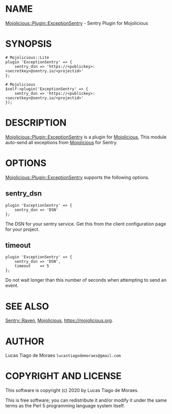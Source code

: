 # NAME

[Mojolicious::Plugin::ExceptionSentry](https://metacpan.org/pod/Mojolicious::Plugin::ExceptionSentry) - Sentry Plugin for Mojolicious

# SYNOPSIS

    # Mojolicious::Lite
    plugin 'ExceptionSentry' => {
        sentry_dsn => 'https://<publickey>:<secretkey>@sentry.io/<projectid>'
    };
    
    # Mojolicious
    $self->plugin('ExceptionSentry' => {
        sentry_dsn => 'https://<publickey>:<secretkey>@sentry.io/<projectid>'                          
    });
    
# DESCRIPTION

[Mojolicious::Plugin::ExceptionSentry](https://metacpan.org/pod/Mojolicious::Plugin::ExceptionSentry) is a plugin for [Mojolicious](https://metacpan.org/pod/Mojolicious), 
This module auto-send all exceptions from [Mojolicious](https://metacpan.org/pod/Mojolicious) for Sentry.

# OPTIONS

[Mojolicious::Plugin::ExceptionSentry](https://metacpan.org/pod/Mojolicious::Plugin::ExceptionSentry) supports the following options.

## sentry_dsn 

    plugin 'ExceptionSentry' => {
        sentry_dsn => 'DSN'
    };
    
The DSN for your sentry service. Get this from the client configuration page for your project.

## timeout  

    plugin 'ExceptionSentry' => {
        sentry_dsn => 'DSN',
        timeout    => 5
    };

Do not wait longer than this number of seconds when attempting to send an event.

# SEE ALSO

[Sentry::Raven](https://metacpan.org/pod/Sentry::Raven),
[Mojolicious](https://metacpan.org/pod/Mojolicious),
https://mojolicious.org.

# AUTHOR

Lucas Tiago de Moraes `lucastiagodemoraes@gmail.com`

# COPYRIGHT AND LICENSE

This software is copyright (c) 2020 by Lucas Tiago de Moraes.

This is free software; you can redistribute it and/or modify it under the same terms as the Perl 5 programming language system itself.
